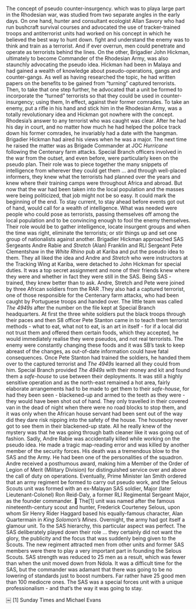 The concept of pseudo counter-insurgency. which was to playa large part in the Rhodesian war, was studied from two separate angles in the early days.
On one hand, hunter and consultant ecologist Allan Savory who had run bushcraft survival courses and advocated the use of tracker-trained troops and antiterrorist units had worked on his concept in which he believed the best way to hunt down. fight and understand the enemy was to think and train as a terrorist. And if ever overrun, men could penetrate and operate as terrorists behind the lines.
On the other, Brigadier John Hickman, ultimately to become Commander of the Rhodesian Army, was also staunchly advocating the pseudo idea.
Hickman had been in Malaya and had gained a wealth of knowledge about pseudo-operations, gangs and counter-gangs. As well as having researched the topic, he had written papers on the benefits to be gained from “turning” captured terrorists. Then, to take that one step further, he advocated that a unit be formed to incorporate the “turned” terrorists so that they could be used in counter-insurgency; using them, In effect, against their former comrades.
To take an enemy, put a rifle in his hand and stick him in the Rhodesian Army, was a totally revolutionary idea and Hickman got nowhere with the concept.
Rhodesia’s answer to any terrorist who was caught was clear. After he had his day in court, and no matter how much he had helped the police track down his former comrades, he invariably had a date with the hangman.
Brigadier Hickman had aired his views when he was a major. The next time he raised the matter was as Brigade Commander at JOC _Hurricane_ following the Centenary farm attacks.
Special Branch officers involved in the war from the outset, and even before, were particularly keen on the pseudo plan.
Their role was to piece together the many snippets of intelligence from wherever they could get them ... and through well-placed informers, they knew what the terrorists had planned over the years and knew where their training camps were throughout Africa and abroad.
But now that the war had been taken into the local population and the masses were being politicized, that job might not be so easy. It could mark the beginning of the end. To stay current, to stay ahead before events got out of hand, would call for a wealth of intelligence.
What was needed were people who could pose as terrorists, passing themselves off among the local population and to be convincing enough to fool the enemy themselves. Their role would be to gather intelligence, locate insurgent groups and when the time was right, eliminate the terrorists; or stir things up and set one group of nationalists against another.
Brigadier Hickman approached SAS Sergeants Andre Rabie and _Stretch_ (Alan) Franklin and RLI Sergeant Pete Clementshaw in the _White Rhino_ pub at Kariba and put the pseudo idea to them. They all liked the idea and Andre and _Stretch_ who were instructors at the Tracking Wing at Kariba, were detached to John Hickman for special duties.
It was a top secret assignment and none of their friends knew where they were and whether in fact they were still in the SAS. Being SAS - trained, they knew better than to ask.
Andre, Stretch and Pete were joined by three African soldiers from the RAR .They also had a captured terrorist, one of those responsible for the Centenary farm attacks, who had been caught by Portuguese troops and handed over.
The little team was called _The 4949s_ after the number on the file kept at Special Branch headquarters.
At first the three white soldiers put the black troops through their paces and then S8 officer Pete Stanton came in to teach them terrorist methods - what to eat, what not to eat, is an art in itself - for if a local did not trust them and offered them certain foods, which they accepted, he would immediately realise they were pseudos, and not real terrorists.
The enemy were constantly changing these foods and it was SB’s task to keep abreast of the changes, as out-of-date information could have fatal consequences.
Once Pete Stanton had trained the soldiers, he handed them over to the captured terrorist and _The 4949s_ learned all they could from him.
Special Branch provided _The 4949s_ with their money and kit and found them a _safe-house_ to use between their deployments.
It was still a highly sensitive operation and as the north-east remained a hot area, fairly elaborate arrangements had to be made to get them to their _safe-house_, for had they been seen - blackened-up and armed to the teeth as they were - they would have been shot out of hand.
They only travelled in their covered van in the dead of night when there were no road blocks to stop them, and it was only when the African house servant had been sent out of the way did they dare risk nipping into the safety of the house.
The houseboy never got to see them in their blackened-up state. All he really knew of the mystery was that he was going through bath cleaner like it was going out of fashion.
Sadly, Andre Rabie was accidentally killed while working on the pseudo idea. He made a tragic map-reading error and was killed by another member of the security forces. His death was a tremendous blow to the SAS and the Army. He had been one of the personalities of the squadron. Andre received a posthumous award, making him a  Member of the Order of Legion of Merit (Military Division) for distinguished service over and above the call of duty on operations.
Eventually, Prime Minister Ian Smith ordered that an army regiment be formed to carry out pseudo work, and the Selous Scouts unit was formed with an ex-Malayan SAS soldier, Major (later Lieutenant-Colonel) Ron Reid-Daly, a former RLI Regimental Sergeant Major, as the founder commander.
 The[1] unit was named after the famous nineteenth-century scout and hunter, Frederick Courteney Selous, upon whom Sir Henry Rider Haggard based his equally-famous character, Alan Quartermain in _King Solomon’s Mines_.
Overnight, the army had got itself a glamour unit.
To the SAS hierarchy, this particular aspect was perfect. The SAS deliberately played down their role ... they certainly did not want the glory, the publicity and the focus that was suddenly being given to the Scouts.
The new regiment attracted men from other units and former SAS members were there to play a very important part in founding the Selous Scouts. SAS strength was reduced to 25 men as a result, which was fewer than when the unit moved down from Ndola.
It was a difficult time for the SAS, but the commander was adamant that there was going to be no lowering of standards just to boost numbers. Far rather have 25 good men than 100 mediocre ones.
The SAS was a special forces unit with a unique professionalism - and that’s the way it was going to stay.

￼
[1] Sunday Times and Michael Evans
